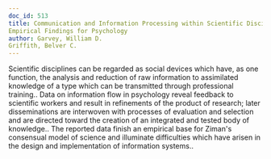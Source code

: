```yaml
---
doc_id: 513
title: Communication and Information Processing within Scientific Disciplines:
Empirical Findings for Psychology
author: Garvey, William D.
Griffith, Belver C.
---
```


Scientific disciplines can be regarded as social devices which have, as one
function, the analysis and reduction of raw information to assimilated 
knowledge of a type which can be transmitted through professional training..
Data on information flow in psychology reveal feedback to scientific workers
and result in refinements of the product of research; later disseminations are 
interwoven with processes of evaluation and selection and are directed toward 
the creation of an integrated and tested body of knowledge.. The reported data 
finish an empirical base for Ziman's consensual model of science and illuminate 
difficulties which have arisen in the design and implementation of information 
systems..
